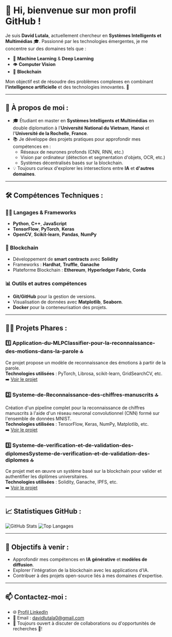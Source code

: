 # 👋 Hi, bienvenue sur mon profil GitHub !

Je suis **David Lutala**, actuellement chercheur en **Systèmes Intelligents et Multimédias** 🎓. Passionné par les technologies émergentes, je me concentre sur des domaines tels que :

- 🤖 **Machine Learning** & **Deep Learning**  
- 👁️ **Computer Vision**  
- 🔗 **Blockchain**  

Mon objectif est de résoudre des problèmes complexes en combinant **l'intelligence artificielle** et des technologies innovantes. 🚀

---

## 🌟 À propos de moi :
- 🎓 Étudiant en master en **Systèmes Intelligents et Multimédias** en double diplomation à l'**Université National du Vietnam**, **Hanoi** et l'**Université de la Rochelle**, **France**.
- 📚 Je développe des projets pratiques pour approfondir mes compétences en :
  - Réseaux de neurones profonds (CNN, RNN, etc.)
  - Vision par ordinateur (détection et segmentation d'objets, OCR, etc.)
  - Systèmes décentralisés basés sur la blockchain.
- 💡 Toujours curieux d'explorer les intersections entre **IA** et **d'autres domaines**.

---

## 🛠️ Compétences Techniques :
### 👨‍💻 Langages & Frameworks
- **Python**, **C++**, **JavaScript**
- **TensorFlow**, **PyTorch**, **Keras**
- **OpenCV**, **Scikit-learn**, **Pandas**, **NumPy**

### 🔗 Blockchain
- Développement de **smart contracts** avec **Solidity**
- Frameworks : **Hardhat**, **Truffle**, **Ganache**
- Plateforme Blockchain : **Ethereum**, **Hyperledger Fabric**, **Corda**
  
### 📊 Outils et autres compétences
- **Git/GitHub** pour la gestion de versions.
- Visualisation de données avec **Matplotlib**, **Seaborn**.
- **Docker** pour la conteneurisation des projets.

---

## 👨‍💻 Projets Phares :
### 1️⃣ **Application-du-MLPClassifier-pour-la-reconnaissance-des-motions-dans-la-parole** 🔝  
Ce projet propose un modèle de reconnaissance des émotions à partir de la parole.  
**Technologies utilisées** : PyTorch, Librosa, scikit-learn, GridSearchCV, etc.  
➡️ [Voir le projet](https://github.com/DavidLUTALA/Application-du-MLPClassifier-pour-la-reconnaissance-des-motions-dans-la-parole)

### 2️⃣ **Systeme-de-Reconnaissance-des-chiffres-manuscrits** 🔝  
Création d'un pipeline complet pour la reconnaissance de chiffres manuscrits à l'aide d'un réseau neuronal convolutionnel (CNN) formé sur l'ensemble de données MNIST.  
**Technologies utilisées** : TensorFlow, Keras, NumPy, Matplotlib, etc.  
➡️ [Voir le projet](https://github.com/DavidLUTALA/Systeme-de-Reconnaissance-des-chiffres-manuscrits)

### 3️⃣ **Systeme-de-verification-et-de-validation-des-diplomesSysteme-de-verification-et-de-validation-des-diplomes** 🔝  
Ce projet met en œuvre un système basé sur la blockchain pour valider et authentifier les diplômes universitaires.  
**Technologies utilisées** : Solidity, Ganache, IPFS, etc.  
➡️ [Voir le projet](https://github.com/DavidLUTALA/Systeme-de-verification-et-de-validation-des-diplomes)

---

## 📈 Statistiques GitHub :
![GitHub Stats](https://github-readme-stats.vercel.app/api?username=DavidLUTALA&show_icons=true&theme=radical)
![Top Langages](https://github-readme-stats.vercel.app/api/top-langs/?username=DavidLUTALA&layout=compact&theme=radical)

---

## 🔭 Objectifs à venir :
- Approfondir mes compétences en **IA générative** et **modèles de diffusion**.
- Explorer l'intégration de la blockchain avec les applications d'IA.
- Contribuer à des projets open-source liés à mes domaines d'expertise.

---

## 📫 Contactez-moi :
- 🌐 [Profil LinkedIn](https://www.linkedin.com/in/david-lutala-719952164/)  
- 📧 Email : [davidlutala0@gmail.com](mailto:davidlutala0@gmail.com)  
- 🌟 Toujours ouvert à discuter de collaborations ou d'opportunités de recherches 👯!
